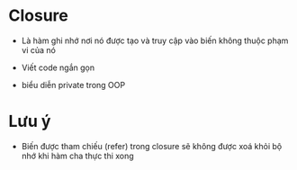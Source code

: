 # Closure

- Là hàm ghi nhớ nơi nó được tạo và truy cập vào biến không thuộc phạm vi của nó

- Viết code ngắn gọn
- biểu diễn private trong OOP

# Lưu ý

- Biến được tham chiếu (refer) trong closure sẽ không được xoá khỏi bộ nhớ khi hàm cha thực thi xong
